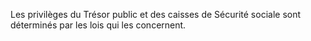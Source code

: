 Les privilèges du Trésor public et des caisses de Sécurité sociale sont déterminés par les lois qui les concernent.

